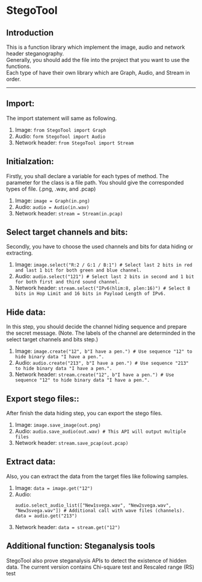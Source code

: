 # StegoTool
## Introduction
This is a function library which implement the image, audio and network header steganography. 
<br> Generally, you should add the file into the project that you want to use the functions. 
<br> Each type of have their own library which are Graph, Audio, and Stream in order. 

------
## Import:
The import statement will same as following.
1. Image: `from StegoTool import Graph`
2. Audio: `form StegoTool import Audio`
3. Network header: `from StegoTool import Stream`

## Initialzation:
Firstly, you shall declare a variable for each types of method. The parameter for the class is a file path. You should give the corresponded types of file. (.png, .wav, and .pcap)
1. Image: `image = Graph(in.png)`
2. Audio: `audio = Audio(in.wav)`
3. Network header: `stream = Stream(in.pcap)`

## Select target channels and bits:
Secondly, you have to choose the used channels and bits for data hiding or extracting.
1. Image: `image.select("R:2 / G:1 / B:1") # Select last 2 bits in red and last 1 bit for both green and blue channel.`
2. Audio: `audio.select("121") # Select last 2 bits in second and 1 bit for both first and third sound channel.`
3. Network header: `stream.select("IPv6(hlim:8, plen:16)") # Select 8 bits in Hop Limit and 16 bits in Payload Length of IPv6.`

## Hide data:
In this step, you should decide the channel hiding sequence and prepare the secret message. (Note. The labels of the channel are determinded in the select target channels and bits step.)
1. Image: `image.create("12", b"I have a pen.") # Use sequence "12" to hide binary data "I have a pen.".`
2. Audio: `audio.create("213", b"I have a pen.") # Use sequence "213" to hide binary data "I have a pen.".`
3. Network header: `stream.create("12", b"I have a pen.") # Use sequence "12" to hide binary data "I have a pen.".`

## Export stego files::
After finish the data hiding step, you can export the stego files.
1. Image: `image.save_image(out.png)`
2. Audio: `audio.save_audio(out.wav) # This API will output multiple files`
3. Network header: `stream.save_pcap(out.pcap)`

## Extract data:
Also, you can extract the data from the target files like following samples.
1. Image: `data = image.get("12")`
2. Audio:
   ```
   audio.select_audio_list(["New1svega.wav", "New2svega.wav", "New3svega.wav"]) # Additional call with wave files (channels).
   data = audio.get("213")
   ```
3. Network header: `data = stream.get("12")`

## Additional function: Steganalysis tools
StegoTool also prove steganalysis APIs to detect the existence of hidden data. The current version contains Chi-square test and Rescaled range (RS) test
